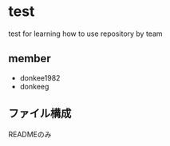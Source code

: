 # test
test for learning how to use repository by team

## member
* donkee1982
* donkeeg

## ファイル構成
READMEのみ

